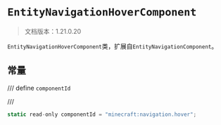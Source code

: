 # `EntityNavigationHoverComponent`

> 文档版本：1.21.0.20

`EntityNavigationHoverComponent`类，扩展自`EntityNavigationComponent`。

## 常量

/// define
`componentId`


///

```js
static read-only componentId = "minecraft:navigation.hover";
```

